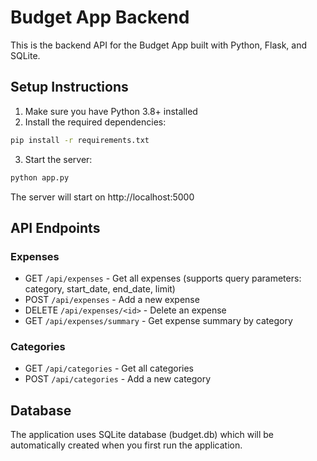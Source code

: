 # Budget App Backend

This is the backend API for the Budget App built with Python, Flask, and SQLite.

## Setup Instructions

1. Make sure you have Python 3.8+ installed
2. Install the required dependencies:
```bash
pip install -r requirements.txt
```

3. Start the server:
```bash
python app.py
```

The server will start on http://localhost:5000

## API Endpoints

### Expenses
- GET `/api/expenses` - Get all expenses (supports query parameters: category, start_date, end_date, limit)
- POST `/api/expenses` - Add a new expense
- DELETE `/api/expenses/<id>` - Delete an expense
- GET `/api/expenses/summary` - Get expense summary by category

### Categories
- GET `/api/categories` - Get all categories
- POST `/api/categories` - Add a new category

## Database

The application uses SQLite database (budget.db) which will be automatically created when you first run the application.

